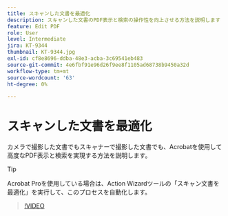 ```yaml
---
title: スキャンした文書を最適化
description: スキャンした文書のPDF表示と検索の操作性を向上させる方法を説明します
feature: Edit PDF
role: User
level: Intermediate
jira: KT-9344
thumbnail: KT-9344.jpg
exl-id: cf8e8696-ddba-48e3-acba-3c69541eb483
source-git-commit: 4e6fbf91e96d26f9ee8f1105ad68738b9450a32d
workflow-type: tm+mt
source-wordcount: '63'
ht-degree: 0%

---
```


# スキャンした文書を最適化

カメラで撮影した文書でもスキャナーで撮影した文書でも、Acrobatを使用して高度なPDF表示と検索を実現する方法を説明します。

>[!TIP]
>
>Acrobat Proを使用している場合は、Action Wizardツールの「スキャン文書を最適化」を実行して、このプロセスを自動化します。

>[!VIDEO](https://video.tv.adobe.com/v/340823?quality=12&learn=on&hidetitle=true)
